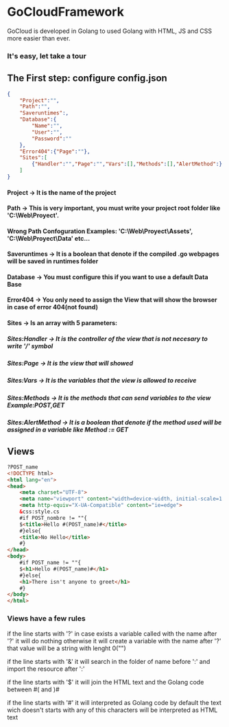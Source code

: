 # GoCloudFramework
GoCloud is developed in Golang to used Golang with HTML, JS and CSS more easier than ever.
### It's easy, let take a tour
## The First step: configure config.json
```json
{
    "Project":"",
    "Path":"",
    "Saveruntimes":,
    "Database":{
        "Name":"",
        "User":"",
        "Password":""
    },
    "Error404":{"Page":""},
    "Sites":[
        {"Handler":"","Page":"","Vars":[],"Methods":[],"AlertMethod":}
    ]
}
```
#### Project -> It is the name of the project
#### Path -> This is very important, you must write your project root folder like 'C:\\Web\\Proyect'.
#### Wrong Path Confoguration Examples: 'C:\\Web\Proyect\\Assets', 'C:\\Web\\Proyect\\Data' etc...
#### Saveruntimes -> It is a boolean that denote if the compiled .go webpages will be saved in runtimes folder
#### Database -> You must configure this if you want to use a default Data Base
#### Error404 -> You only need to assign the View that will show the browser in case of error 404(not found)
#### Sites -> Is an array with 5 parameters:
#####  Sites:Handler -> It is the controller of the view that is not necesary to write '/' symbol
#####  Sites:Page -> It is the view that will showed
#####  Sites:Vars -> It is the variables that the view is allowed to receive
#####  Sites:Methods -> It is the methods that can send variables to the view Example:POST,GET
#####  Sites:AlertMethod -> It is a boolean that denote if the method used will be assigned in a variable like Method := GET

## Views
```html
?POST_name
<!DOCTYPE html>
<html lang="en">
<head>
    <meta charset="UTF-8">
    <meta name="viewport" content="width=device-width, initial-scale=1.0">
    <meta http-equiv="X-UA-Compatible" content="ie=edge">
    &css:style.cs
    #if POST_nombre != ""{
    $<title>Hello #(POST_name)#</title>
    #}else{
    <title>No Hello</title>
    #}
</head>
<body>
    #if POST_name != ""{
    $<h1>Hello #(POST_name)#</h1>
    #}else{
    <h1>There isn't anyone to greet</h1>
    #}
</body>
</html>
```
### Views have a few rules
if the line starts with '?' in case exists a variable called with the name after '?' it will do nothing otherwise it will create a variable with the name after '?' that value will be a string with lenght 0("")

if the line starts with '&' it will search in the folder of name before ':' and import the resource after ':'

if the line starts with '$' it will join the HTML text and the Golang code between #( and )#

if the line starts with '#' it will interpreted as Golang code
by default the text wich doesn't starts with any of this characters will be interpreted as HTML text
